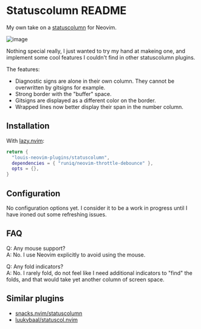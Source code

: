 # Statuscolumn README

My own take on a [statuscolumn](https://neovim.io/doc/user/options.html#'statuscolumn')
for Neovim.

![image](https://github.com/user-attachments/assets/fccfda68-9838-4954-806b-994d8f267b0d)

Nothing special really, I just wanted to try my hand at makeing one, and
implement some cool features I couldn't find in other statuscolumn plugins.

The features:
- Diagnostic signs are alone in their own column. They cannot be overwritten by
  gitsigns for example.
- Strong border with the "buffer" space.
- Gitsigns are displayed as a different color on the border.
- Wrapped lines now better display their span in the number column.


## Installation

With [lazy.nvim](https://github.com/folke/lazy.nvim):
```lua
return {
  "louis-neovim-plugins/statuscolumn",
  dependencies = { "runiq/neovim-throttle-debounce" },
  opts = {},
}
```


## Configuration

No configuration options yet. I consider it to be a work in progress until I
have ironed out some refreshing issues.


## FAQ

Q: Any mouse support?  
A: No. I use Neovim explicitly to avoid using the mouse.

Q: Any fold indicators?  
A: No. I rarely fold, do not feel like I need additional indicators to "find"
   the folds, and that would take yet another column of screen space.


## Similar plugins

- [snacks.nvim/statuscolumn](https://github.com/folke/snacks.nvim/blob/main/docs/statuscolumn.md)
- [luukvbaal/statuscol.nvim](https://github.com/luukvbaal/statuscol.nvim)

